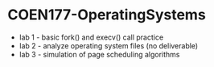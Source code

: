 # COEN177-OperatingSystems

* lab 1 - basic fork() and execv() call practice
* lab 2 - analyze operating system files (no deliverable) 
* lab 3 - simulation of page scheduling algorithms 
